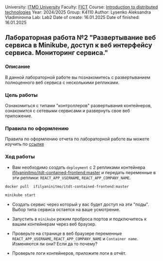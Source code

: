 University: [ITMO University](https://itmo.ru/ru/)
Faculty: [FICT](https://fict.itmo.ru)
Course: [Introduction to distributed technologies](https://github.com/itmo-ict-faculty/introduction-to-distributed-technologies)
Year: 2024/2025
Group: K4110
Author: Lysenko Aleksandra Vladimirovna
Lab: Lab2
Date of create: 16.01.2025
Date of finished: 16.01.2025

## Лабораторная работа №2 "Развертывание веб сервиса в Minikube, доступ к веб интерфейсу сервиса. Мониторинг сервиса."
### Описание

В данной лабораторной работе вы познакомитесь с развертыванием полноценного веб сервиса с несколькими репликами.

### Цель работы

Ознакомиться с типами "контроллеров" развертывания контейнеров, ознакомится с сетевыми сервисами и развернуть свое веб приложение.

### Правила по оформлению

Правила по оформлению отчета по лабораторной работе вы можете изучить по [ссылке](../reportdesign.md)


### Ход работы

- Вам необходимо создать `deployment` с 2 репликами контейнера [ifilyaninitmo/itdt-contained-frontend:master](https://hub.docker.com/repository/docker/ifilyaninitmo/itdt-contained-frontend) и передать переменные в эти реплики: `REACT_APP_USERNAME`, `REACT_APP_COMPANY_NAME`.

```bash
docker pull  ifilyaninitmo/itdt-contained-frontend:master
```

```bash
minikube start
```
- Создать сервис через который у вас будет доступ на эти "поды". Выбор типа сервиса остается на ваше усмотрение.

- Запустить в `minikube` режим проброса портов и подключитесь к вашим контейнерам через веб браузер.

- Проверьте на странице в веб браузере переменные `REACT_APP_USERNAME`, `REACT_APP_COMPANY_NAME` и `Container name`. Изменяются ли они? Если да то почему?

- Проверьте логи контейнеров, приложите логи в отчёт.